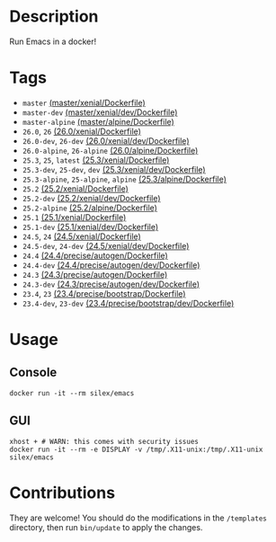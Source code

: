 # Description

Run Emacs in a docker!

# Tags

- `master` [(master/xenial/Dockerfile)](https://github.com/silex/docker-emacs/blob/master/master/xenial/Dockerfile)
- `master-dev` [(master/xenial/dev/Dockerfile)](https://github.com/silex/docker-emacs/blob/master/master/xenial/dev/Dockerfile)
- `master-alpine` [(master/alpine/Dockerfile)](https://github.com/silex/docker-emacs/blob/master/master/alpine/Dockerfile)
- `26.0`, `26` [(26.0/xenial/Dockerfile)](https://github.com/silex/docker-emacs/blob/master/26.0/xenial/Dockerfile)
- `26.0-dev`, `26-dev` [(26.0/xenial/dev/Dockerfile)](https://github.com/silex/docker-emacs/blob/master/26.0/xenial/dev/Dockerfile)
- `26.0-alpine`, `26-alpine` [(26.0/alpine/Dockerfile)](https://github.com/silex/docker-emacs/blob/master/26.0/alpine/Dockerfile)
- `25.3`, `25`, `latest` [(25.3/xenial/Dockerfile)](https://github.com/silex/docker-emacs/blob/master/25.3/xenial/Dockerfile)
- `25.3-dev`, `25-dev`, `dev` [(25.3/xenial/dev/Dockerfile)](https://github.com/silex/docker-emacs/blob/master/25.3/xenial/dev/Dockerfile)
- `25.3-alpine`, `25-alpine`, `alpine` [(25.3/alpine/Dockerfile)](https://github.com/silex/docker-emacs/blob/master/25.3/alpine/Dockerfile)
- `25.2` [(25.2/xenial/Dockerfile)](https://github.com/silex/docker-emacs/blob/master/25.2/xenial/Dockerfile)
- `25.2-dev` [(25.2/xenial/dev/Dockerfile)](https://github.com/silex/docker-emacs/blob/master/25.2/xenial/dev/Dockerfile)
- `25.2-alpine` [(25.2/alpine/Dockerfile)](https://github.com/silex/docker-emacs/blob/master/25.2/alpine/Dockerfile)
- `25.1` [(25.1/xenial/Dockerfile)](https://github.com/silex/docker-emacs/blob/master/25.1/xenial/Dockerfile)
- `25.1-dev` [(25.1/xenial/dev/Dockerfile)](https://github.com/silex/docker-emacs/blob/master/25.1/xenial/dev/Dockerfile)
- `24.5`, `24` [(24.5/xenial/Dockerfile)](https://github.com/silex/docker-emacs/blob/master/24.5/xenial/Dockerfile)
- `24.5-dev`, `24-dev` [(24.5/xenial/dev/Dockerfile)](https://github.com/silex/docker-emacs/blob/master/24.5/xenial/dev/Dockerfile)
- `24.4` [(24.4/precise/autogen/Dockerfile)](https://github.com/silex/docker-emacs/blob/master/24.4/precise/autogen/Dockerfile)
- `24.4-dev` [(24.4/precise/autogen/dev/Dockerfile)](https://github.com/silex/docker-emacs/blob/master/24.4/precise/autogen/dev/Dockerfile)
- `24.3` [(24.3/precise/autogen/Dockerfile)](https://github.com/silex/docker-emacs/blob/master/24.3/precise/autogen/Dockerfile)
- `24.3-dev` [(24.3/precise/autogen/dev/Dockerfile)](https://github.com/silex/docker-emacs/blob/master/24.3/precise/autogen/dev/Dockerfile)
- `23.4`, `23` [(23.4/precise/bootstrap/Dockerfile)](https://github.com/silex/docker-emacs/blob/master/23.4/precise/bootstrap/Dockerfile)
- `23.4-dev`, `23-dev` [(23.4/precise/bootstrap/dev/Dockerfile)](https://github.com/silex/docker-emacs/blob/master/23.4/precise/bootstrap/dev/Dockerfile)

# Usage

## Console

``` shell
docker run -it --rm silex/emacs
```

## GUI

``` shell
xhost + # WARN: this comes with security issues
docker run -it --rm -e DISPLAY -v /tmp/.X11-unix:/tmp/.X11-unix silex/emacs
```

# Contributions

They are welcome! You should do the modifications in the `/templates` directory,
then run `bin/update` to apply the changes.
